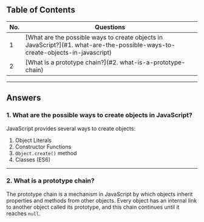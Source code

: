 ## Table of Contents

| No. | Questions                                                      |
|-----|----------------------------------------------------------------|
| 1   | [What are the possible ways to create objects in JavaScript?](#1. what-are-the-possible-ways-to-create-objects-in-javascript) |
| 2   | [What is a prototype chain?](#2. what-is-a-prototype-chain)       |

---

## Answers

### 1. What are the possible ways to create objects in JavaScript?
JavaScript provides several ways to create objects:
1. Object Literals
2. Constructor Functions
3. `Object.create()` method
4. Classes (ES6)

---

### 2. What is a prototype chain?
The prototype chain is a mechanism in JavaScript by which objects inherit properties and methods from other objects. Every object has an internal link to another object called its prototype, and this chain continues until it reaches `null`.
